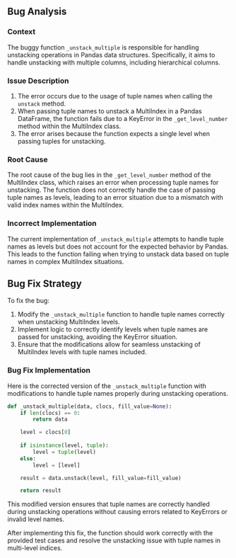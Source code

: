 ## Bug Analysis

### Context
The buggy function `_unstack_multiple` is responsible for handling unstacking operations in Pandas data structures. Specifically, it aims to handle unstacking with multiple columns, including hierarchical columns.

### Issue Description
1. The error occurs due to the usage of tuple names when calling the `unstack` method.
2. When passing tuple names to unstack a MultiIndex in a Pandas DataFrame, the function fails due to a KeyError in the `_get_level_number` method within the MultiIndex class.
3. The error arises because the function expects a single level when passing tuples for unstacking.

### Root Cause
The root cause of the bug lies in the `_get_level_number` method of the MultiIndex class, which raises an error when processing tuple names for unstacking. The function does not correctly handle the case of passing tuple names as levels, leading to an error situation due to a mismatch with valid index names within the MultiIndex.

### Incorrect Implementation
The current implementation of `_unstack_multiple` attempts to handle tuple names as levels but does not account for the expected behavior by Pandas. This leads to the function failing when trying to unstack data based on tuple names in complex MultiIndex situations.

## Bug Fix Strategy
To fix the bug:
1. Modify the `_unstack_multiple` function to handle tuple names correctly when unstacking MultiIndex levels.
2. Implement logic to correctly identify levels when tuple names are passed for unstacking, avoiding the KeyError situation.
3. Ensure that the modifications allow for seamless unstacking of MultiIndex levels with tuple names included.

### Bug Fix Implementation
Here is the corrected version of the `_unstack_multiple` function with modifications to handle tuple names properly during unstacking operations.

```python
def _unstack_multiple(data, clocs, fill_value=None):
    if len(clocs) == 0:
        return data

    level = clocs[0]
    
    if isinstance(level, tuple):
        level = tuple(level)
    else:
        level = [level]

    result = data.unstack(level, fill_value=fill_value)

    return result
```

This modified version ensures that tuple names are correctly handled during unstacking operations without causing errors related to KeyErrors or invalid level names.

After implementing this fix, the function should work correctly with the provided test cases and resolve the unstacking issue with tuple names in multi-level indices.
